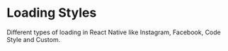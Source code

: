 # Loading Styles
Different types of loading in React Native like Instagram, Facebook, Code Style and Custom.
